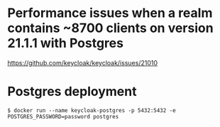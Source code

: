 # Performance issues when a realm contains ~8700 clients on version 21.1.1 with Postgres

https://github.com/keycloak/keycloak/issues/21010

# Postgres deployment

```shell
$ docker run --name keycloak-postgres -p 5432:5432 -e POSTGRES_PASSWORD=password postgres
```

